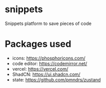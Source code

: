 # snippets

Snippets platform to save pieces of code

# Packages used

- icons: https://phosphoricons.com/
- code editor: https://codemirror.net/
- vercel: https://vercel.com/
- ShadCN: https://ui.shadcn.com/
- state: https://github.com/pmndrs/zustand
